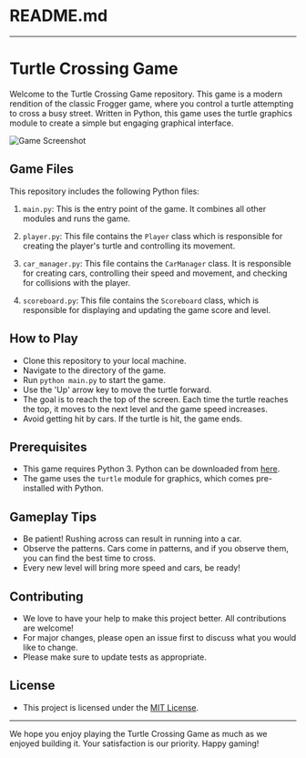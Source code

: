 # README.md

---

# Turtle Crossing Game

Welcome to the Turtle Crossing Game repository. This game is a modern rendition of the classic Frogger game, where you control a turtle attempting to cross a busy street. Written in Python, this game uses the turtle graphics module to create a simple but engaging graphical interface.

![Game Screenshot](./screenshot.png)

## Game Files

This repository includes the following Python files:

1. `main.py`: This is the entry point of the game. It combines all other modules and runs the game.

2. `player.py`: This file contains the `Player` class which is responsible for creating the player's turtle and controlling its movement.

3. `car_manager.py`: This file contains the `CarManager` class. It is responsible for creating cars, controlling their speed and movement, and checking for collisions with the player.

4. `scoreboard.py`: This file contains the `Scoreboard` class, which is responsible for displaying and updating the game score and level.

## How to Play

- Clone this repository to your local machine.
- Navigate to the directory of the game.
- Run `python main.py` to start the game.
- Use the 'Up' arrow key to move the turtle forward.
- The goal is to reach the top of the screen. Each time the turtle reaches the top, it moves to the next level and the game speed increases.
- Avoid getting hit by cars. If the turtle is hit, the game ends.

## Prerequisites

- This game requires Python 3. Python can be downloaded from [here](https://www.python.org/downloads/).
- The game uses the `turtle` module for graphics, which comes pre-installed with Python.

## Gameplay Tips

- Be patient! Rushing across can result in running into a car.
- Observe the patterns. Cars come in patterns, and if you observe them, you can find the best time to cross.
- Every new level will bring more speed and cars, be ready!

## Contributing

- We love to have your help to make this project better. All contributions are welcome!
- For major changes, please open an issue first to discuss what you would like to change.
- Please make sure to update tests as appropriate.

## License

- This project is licensed under the [MIT License](https://choosealicense.com/licenses/mit/).

---

We hope you enjoy playing the Turtle Crossing Game as much as we enjoyed building it. Your satisfaction is our priority. Happy gaming!
